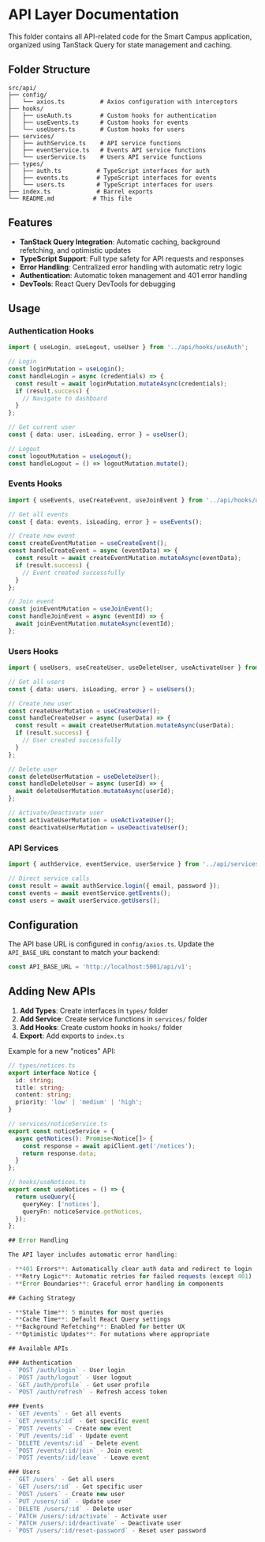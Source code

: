 # API Layer Documentation

This folder contains all API-related code for the Smart Campus application, organized using TanStack Query for state management and caching.

## Folder Structure

```
src/api/
├── config/
│   └── axios.ts          # Axios configuration with interceptors
├── hooks/
│   ├── useAuth.ts        # Custom hooks for authentication
│   ├── useEvents.ts      # Custom hooks for events
│   └── useUsers.ts       # Custom hooks for users
├── services/
│   ├── authService.ts    # API service functions
│   ├── eventService.ts   # Events API service functions
│   └── userService.ts    # Users API service functions
├── types/
│   ├── auth.ts          # TypeScript interfaces for auth
│   ├── events.ts        # TypeScript interfaces for events
│   └── users.ts         # TypeScript interfaces for users
├── index.ts             # Barrel exports
└── README.md           # This file
```

## Features

- **TanStack Query Integration**: Automatic caching, background refetching, and optimistic updates
- **TypeScript Support**: Full type safety for API requests and responses
- **Error Handling**: Centralized error handling with automatic retry logic
- **Authentication**: Automatic token management and 401 error handling
- **DevTools**: React Query DevTools for debugging

## Usage

### Authentication Hooks

```typescript
import { useLogin, useLogout, useUser } from '../api/hooks/useAuth';

// Login
const loginMutation = useLogin();
const handleLogin = async (credentials) => {
  const result = await loginMutation.mutateAsync(credentials);
  if (result.success) {
    // Navigate to dashboard
  }
};

// Get current user
const { data: user, isLoading, error } = useUser();

// Logout
const logoutMutation = useLogout();
const handleLogout = () => logoutMutation.mutate();
```

### Events Hooks

```typescript
import { useEvents, useCreateEvent, useJoinEvent } from '../api/hooks/useEvents';

// Get all events
const { data: events, isLoading, error } = useEvents();

// Create new event
const createEventMutation = useCreateEvent();
const handleCreateEvent = async (eventData) => {
  const result = await createEventMutation.mutateAsync(eventData);
  if (result.success) {
    // Event created successfully
  }
};

// Join event
const joinEventMutation = useJoinEvent();
const handleJoinEvent = async (eventId) => {
  await joinEventMutation.mutateAsync(eventId);
};
```

### Users Hooks

```typescript
import { useUsers, useCreateUser, useDeleteUser, useActivateUser } from '../api/hooks/useUsers';

// Get all users
const { data: users, isLoading, error } = useUsers();

// Create new user
const createUserMutation = useCreateUser();
const handleCreateUser = async (userData) => {
  const result = await createUserMutation.mutateAsync(userData);
  if (result.success) {
    // User created successfully
  }
};

// Delete user
const deleteUserMutation = useDeleteUser();
const handleDeleteUser = async (userId) => {
  await deleteUserMutation.mutateAsync(userId);
};

// Activate/Deactivate user
const activateUserMutation = useActivateUser();
const deactivateUserMutation = useDeactivateUser();
```

### API Services

```typescript
import { authService, eventService, userService } from '../api/services';

// Direct service calls
const result = await authService.login({ email, password });
const events = await eventService.getEvents();
const users = await userService.getUsers();
```

## Configuration

The API base URL is configured in `config/axios.ts`. Update the `API_BASE_URL` constant to match your backend:

```typescript
const API_BASE_URL = 'http://localhost:5001/api/v1';
```

## Adding New APIs

1. **Add Types**: Create interfaces in `types/` folder
2. **Add Service**: Create service functions in `services/` folder
3. **Add Hooks**: Create custom hooks in `hooks/` folder
4. **Export**: Add exports to `index.ts`

Example for a new "notices" API:

```typescript
// types/notices.ts
export interface Notice {
  id: string;
  title: string;
  content: string;
  priority: 'low' | 'medium' | 'high';
}

// services/noticeService.ts
export const noticeService = {
  async getNotices(): Promise<Notice[]> {
    const response = await apiClient.get('/notices');
    return response.data;
  }
};

// hooks/useNotices.ts
export const useNotices = () => {
  return useQuery({
    queryKey: ['notices'],
    queryFn: noticeService.getNotices,
  });
};

## Error Handling

The API layer includes automatic error handling:

- **401 Errors**: Automatically clear auth data and redirect to login
- **Retry Logic**: Automatic retries for failed requests (except 401)
- **Error Boundaries**: Graceful error handling in components

## Caching Strategy

- **Stale Time**: 5 minutes for most queries
- **Cache Time**: Default React Query settings
- **Background Refetching**: Enabled for better UX
- **Optimistic Updates**: For mutations where appropriate

## Available APIs

### Authentication
- `POST /auth/login` - User login
- `POST /auth/logout` - User logout
- `GET /auth/profile` - Get user profile
- `POST /auth/refresh` - Refresh access token

### Events
- `GET /events` - Get all events
- `GET /events/:id` - Get specific event
- `POST /events` - Create new event
- `PUT /events/:id` - Update event
- `DELETE /events/:id` - Delete event
- `POST /events/:id/join` - Join event
- `POST /events/:id/leave` - Leave event

### Users
- `GET /users` - Get all users
- `GET /users/:id` - Get specific user
- `POST /users` - Create new user
- `PUT /users/:id` - Update user
- `DELETE /users/:id` - Delete user
- `PATCH /users/:id/activate` - Activate user
- `PATCH /users/:id/deactivate` - Deactivate user
- `POST /users/:id/reset-password` - Reset user password 